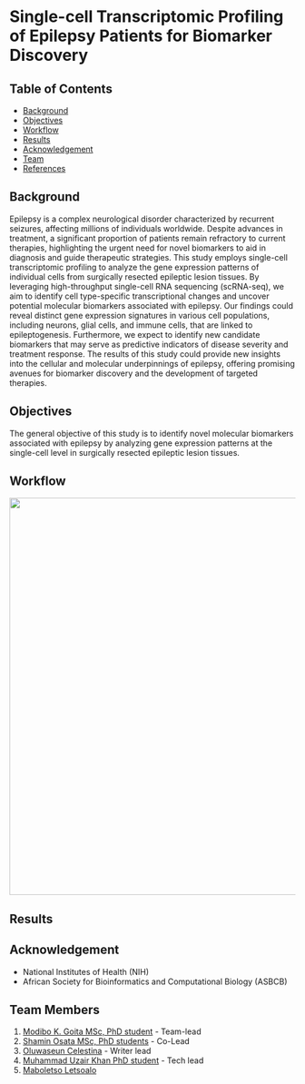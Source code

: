 # Single-cell Transcriptomic Profiling of Epilepsy Patients for Biomarker Discovery

## Table of Contents
- [Background](#Background)
- [Objectives](#Objectives)
- [Workflow](#Workflow)
- [Results](#Results)
- [Acknowledgement](#Acknowlegment)
- [Team](#Team)
- [References](#References)

## Background
Epilepsy is a complex neurological disorder characterized by recurrent seizures, affecting millions of individuals worldwide. Despite advances in treatment, a significant proportion of patients remain refractory to current therapies, highlighting the urgent need for novel biomarkers to aid in diagnosis and guide therapeutic strategies. This study employs single-cell transcriptomic profiling to analyze the gene expression patterns of individual cells from surgically resected epileptic lesion tissues. By leveraging high-throughput single-cell RNA sequencing (scRNA-seq), we aim to identify cell type-specific transcriptional changes and uncover potential molecular biomarkers associated with epilepsy. Our findings could reveal distinct gene expression signatures in various cell populations, including neurons, glial cells, and immune cells, that are linked to epileptogenesis. Furthermore, we expect to identify new candidate biomarkers that may serve as predictive indicators of disease severity and treatment response. The results of this study could provide new insights into the cellular and molecular underpinnings of epilepsy, offering promising avenues for biomarker discovery and the development of targeted therapies.

## Objectives
The general objective of this study is to identify novel molecular biomarkers associated with epilepsy by analyzing gene expression patterns at the single-cell level in surgically resected epileptic lesion tissues. 

## Workflow
<p align="center">
<img src="https://github.com/user-attachments/assets/84d2b3eb-0112-49f2-aeae-142f722f49f3" width="800" height="700">
</p>

## Results

## Acknowledgement
- National Institutes of Health (NIH)
- African Society for Bioinformatics and Computational Biology (ASBCB)

## Team Members
1. [Modibo K. Goita MSc, PhD student](https://github.com/mkgoita) - Team-lead
2. [Shamin Osata MSc, PhD students](https://github.com/osatashamim) - Co-Lead
3. [Oluwaseun Celestina](https://github.com/#) - Writer lead
4. [Muhammad Uzair Khan PhD student](https://github.com/#) - Tech lead
5. [Maboletso Letsoalo](https://github.com/#) 
